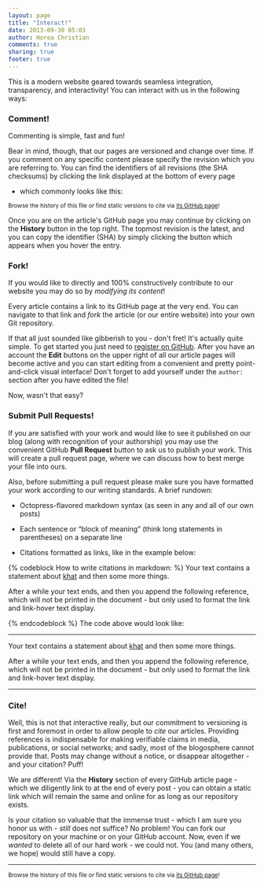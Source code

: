 ```yaml
---
layout: page
title: "Interact!"
date: 2013-09-30 05:03
author: Horea Christian
comments: true
sharing: true
footer: true
---
```


This is a modern website geared towards seamless integration, transparency, and interactivity! 
You can interact with us in the following ways:

### Comment!
Commenting is simple, fast and fun!

Bear in mind, though, that our pages are versioned and change over time.
If you comment on any specific content please specify the revision which you are referring to.
You can find the identifiers of all revisions (the SHA checksums) by clicking the link displayed at the bottom of every page
- which commonly looks like this:

<sup>Browse the history of this file *or* find static versions to cite via [its GitHub page](https://github.com/TheChymera/chymeric_photography/blob/master/source/interact/index.markdown)!</sup>

Once you are on the article's GitHub page you may continue by clicking on the **History** button in the top right.
The topmost revision is the latest, and you can copy the identifier (SHA) by simply clicking the button which appears when you hover the entry.


### Fork!
If you would like to directly and 100% constructively contribute to our website you may do so by *modifying its content*!

Every article contains a link to its GitHub page at the very end. You can navigate to that link and *fork* the article (or our entire website) into your own Git repository.

If that all just sounded like gibberish to you - don't fret! 
It's actually quite simple.
To get started you just need to [register on GitHub](https://github.com/).
After you have an account the **Edit** buttons on the upper right of all our article pages will become active and you can start editing from a convenient and pretty point-and-click visual interface!
Don't forget to add yourself under the ```author:``` section after you have edited the file!

Now, wasn't that easy?


### Submit Pull Requests!
If you are satisfied with your work and would like to see it published on our blog (along with recognition of your authorship) you may use the convenient GitHub **Pull Request** button to ask us to publish your work.
This will create a pull request page, where we can discuss how to best merge your file into ours.

Also, before submitting a pull request please make sure you have formatted your work according to our writing standards.
A brief rundown:

* Octopress-flavored markdown syntax (as seen in any and all of our own posts)

* Each sentence or “block of meaning” (think long statements in parentheses) on a separate line

* Citations formatted as links, like in the example below:

{% codeblock How to write citations in markdown: %}
Your text contains a statement about [khat][giannini1986] and then some more things.

After a while your text ends, and then you append the following reference, which will not be printed in the document - but only used to format the link and link-hover text display.

[giannini1986]: https://www.ncbi.nlm.nih.gov/pubmed/3734955 "Giannini AJ, Burge H, Shaheen JM, Price WA (1986). “Khat: another drug of abuse?”. Journal of Psychoactive Drugs 18 (2): 155–8."
{% endcodeblock %}
The code above would look like:

---

Your text contains a statement about [khat][giannini1986] and then some more things.

After a while your text ends, and then you append the following reference, which will not be printed in the document - but only used to format the link and link-hover text display.

[giannini1986]: https://www.ncbi.nlm.nih.gov/pubmed/3734955 "Giannini AJ, Burge H, Shaheen JM, Price WA (1986). “Khat: another drug of abuse?”. Journal of Psychoactive Drugs 18 (2): 155–8."

---

### Cite!
Well, this is not that interactive really, but our commitment to versioning is first and foremost in order to allow people to *cite* our articles.
Providing references is indispensable for making verifiable claims in media, publications, or social networks;
and sadly, most of the blogosphere cannot provide that.
Posts may change without a notice, or disappear altogether - 
and your citation? Puff!
 
We are different! 
Via the **History** section of every GitHub article page - which we diligently link to at the end of every post - you can obtain a static link which will remain the same and online for as long as our repository exists.

Is your citation so valuable that the immense trust - which I am sure you honor us with - *still* does not suffice?
No problem!
You can fork our repository on your machine or on your GitHub account.
Now, even if we *wanted* to delete all of our hard work - we could not.
You (and many others, we hope) would still have a copy.   

---
<sup>Browse the history of this file *or* find static versions to cite via [its GitHub page](https://github.com/TheChymera/chymeric_photography/blob/master/source/interact/index.markdown)!</sup>
